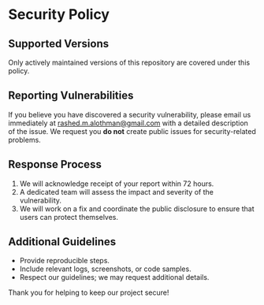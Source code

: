 # Security Policy

## Supported Versions

Only actively maintained versions of this repository are covered under this policy.

## Reporting Vulnerabilities

If you believe you have discovered a security vulnerability, please email us immediately at [rashed.m.alothman@gmail.com](mailto:rashed.m.alothman@gmail.com) with a detailed description of the issue. We request you **do not** create public issues for security-related problems.

## Response Process

1. We will acknowledge receipt of your report within 72 hours.
2. A dedicated team will assess the impact and severity of the vulnerability.
3. We will work on a fix and coordinate the public disclosure to ensure that users can protect themselves.

## Additional Guidelines

- Provide reproducible steps.
- Include relevant logs, screenshots, or code samples.
- Respect our guidelines; we may request additional details.

Thank you for helping to keep our project secure!
